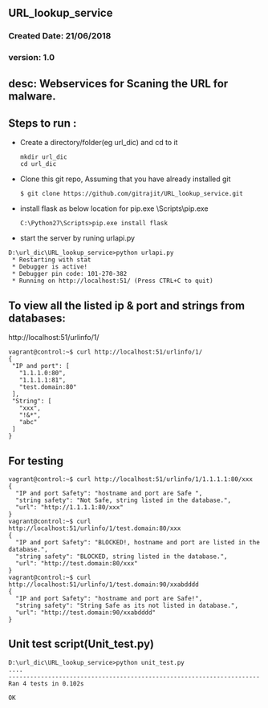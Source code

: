 ## URL_lookup_service
### Created Date: 21/06/2018
### version: 1.0

## desc: Webservices for Scaning the URL for malware.

## Steps to run :
* Create a directory/folder(eg url_dic) and cd  to it
  ```
  mkdir url_dic
  cd url_dic
  ```
  
* Clone this git repo, Assuming that you have already installed git
  ```
  $ git clone https://github.com/gitrajit/URL_lookup_service.git
  ```
* install flask as below
  location for pip.exe <path to your Python27>\Scripts\pip.exe
  ```
  C:\Python27\Scripts>pip.exe install flask
  ```
* start the server by runing urlapi.py
```
D:\url_dic\URL_lookup_service>python urlapi.py
 * Restarting with stat
 * Debugger is active!
 * Debugger pin code: 101-270-382
 * Running on http://localhost:51/ (Press CTRL+C to quit)
 ```
 
 ## To view all the listed ip & port and strings from databases:
 http://localhost:51/urlinfo/1/
 
 ```
 vagrant@control:~$ curl http://localhost:51/urlinfo/1/
{
  "IP and port": [
    "1.1.1.0:80",
    "1.1.1.1:81",
    "test.domain:80"
  ],
  "String": [
    "xxx",
    "!&*",
    "abc"
  ]
}
```

## For testing 
```
vagrant@control:~$ curl http://localhost:51/urlinfo/1/1.1.1.1:80/xxx
{
  "IP and port Safety": "hostname and port are Safe ",
  "string safety": "Not Safe, string listed in the database.",
  "url": "http://1.1.1.1:80/xxx"
}
vagrant@control:~$ curl http://localhost:51/urlinfo/1/test.domain:80/xxx
{
  "IP and port Safety": "BLOCKED!, hostname and port are listed in the database.", 
  "string safety": "BLOCKED, string listed in the database.", 
  "url": "http://test.domain:80/xxx"
}
vagrant@control:~$ curl http://localhost:51/urlinfo/1/test.domain:90/xxabdddd
{
  "IP and port Safety": "hostname and port are Safe!", 
  "string safety": "String Safe as its not listed in database.", 
  "url": "http://test.domain:90/xxabdddd"
}

```

## Unit test script(Unit_test.py)

```
D:\url_dic\URL_lookup_service>python unit_test.py
....
----------------------------------------------------------------------
Ran 4 tests in 0.102s

OK
```






